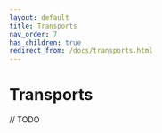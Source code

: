 ```yaml
---
layout: default
title: Transports
nav_order: 7
has_children: true
redirect_from: /docs/transports.html
---
```


# Transports

// TODO
